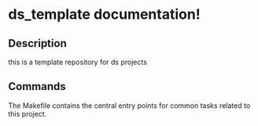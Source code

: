 # ds_template documentation!

## Description

this is a template repository for ds projects

## Commands

The Makefile contains the central entry points for common tasks related to this project.

